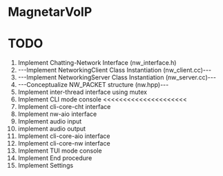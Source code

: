 # MagnetarVoIP

# TODO

1. Implement Chatting-Network Interface (nw_interface.h)
2. ---Implement NetworkingClient Class Instantiation (nw_client.cc)---
3. ---Implement NetworkingServer Class Instantiation (nw_server.cc)---
4. ---Conceptualize NW_PACKET structure (nw.hpp)---
5. Implement inter-thread interface using mutex
6. Implement CLI mode console <<<<<<<<<<<<<<<<<<<<<
7. Implement cli-core-cht interface
8. Implement nw-aio interface
9. Implement audio input
10. implement audio output
11. Implement cli-core-aio interface
12. Implement cli-core-nw interface
13. Implement TUI mode console
14. Implement End procedure
15. Implement Settings
